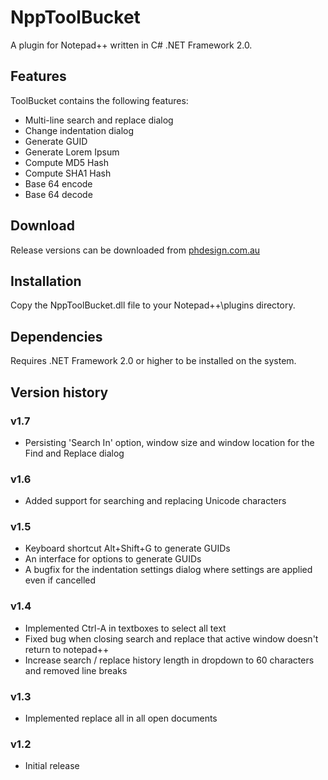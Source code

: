 NppToolBucket
=============

A plugin for Notepad++ written in C# .NET Framework 2.0.

Features
--------

ToolBucket contains the following features:

* Multi-line search and replace dialog
* Change indentation dialog
* Generate GUID
* Generate Lorem Ipsum
* Compute MD5 Hash
* Compute SHA1 Hash
* Base 64 encode
* Base 64 decode

Download
--------

Release versions can be downloaded from [phdesign.com.au](http://www.phdesign.com.au/npptoolbucket)

Installation
------------

Copy the NppToolBucket.dll file to your Notepad++\plugins directory.

Dependencies
------------

Requires .NET Framework 2.0 or higher to be installed on the system.

Version history
---------------

### v1.7
* Persisting 'Search In' option, window size and window location for the Find and Replace dialog

### v1.6
* Added support for searching and replacing Unicode characters

### v1.5
* Keyboard shortcut Alt+Shift+G to generate GUIDs
* An interface for options to generate GUIDs
* A bugfix for the indentation settings dialog where settings are applied even if cancelled

### v1.4
* Implemented Ctrl-A in textboxes to select all text
* Fixed bug when closing search and replace that active window doesn't return to notepad++
* Increase search / replace history length in dropdown to 60 characters and removed line breaks

### v1.3
* Implemented replace all in all open documents

### v1.2
* Initial release
